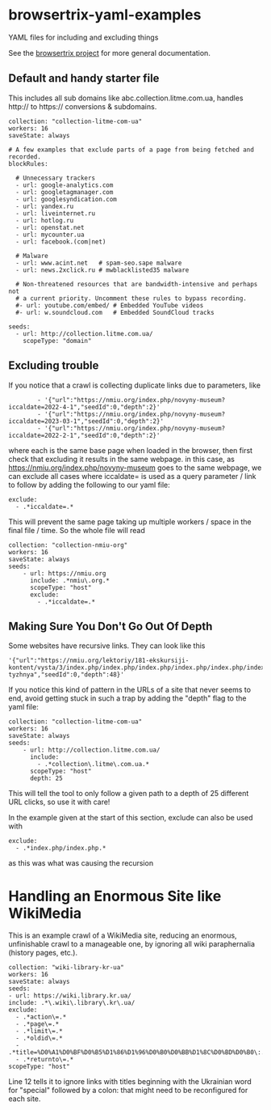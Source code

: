 # browsertrix-yaml-examples
YAML files for including and excluding things

See the [browsertrix project](https://github.com/webrecorder/browsertrix-crawler) for more general documentation.

## Default and handy starter file
This includes all sub domains like abc.collection.litme.com.ua, handles http:// to https:// conversions & subdomains.

    collection: "collection-litme-com-ua"
    workers: 16
    saveState: always

    # A few examples that exclude parts of a page from being fetched and recorded.
    blockRules:

      # Unnecessary trackers
      - url: google-analytics.com
      - url: googletagmanager.com
      - url: googlesyndication.com
      - url: yandex.ru
      - url: liveinternet.ru
      - url: hotlog.ru
      - url: openstat.net
      - url: mycounter.ua
      - url: facebook.(com|net)

      # Malware
      - url: www.acint.net   # spam-seo.sape malware
      - url: news.2xclick.ru # mwblacklisted35 malware

      # Non-threatened resources that are bandwidth-intensive and perhaps not
      # a current priority. Uncomment these rules to bypass recording.
      #- url: youtube.com/embed/ # Embedded YouTube videos
      #- url: w.soundcloud.com   # Embedded SoundCloud tracks

    seeds:
      - url: http://collection.litme.com.ua/
        scopeType: "domain"

## Excluding trouble

If you notice that a crawl is collecting duplicate links due to parameters, like 

            - '{"url":"https://nmiu.org/index.php/novyny-museum?iccaldate=2022-4-1","seedId":0,"depth":2}'
            - '{"url":"https://nmiu.org/index.php/novyny-museum?iccaldate=2023-03-1","seedId":0,"depth":2}'
            - '{"url":"https://nmiu.org/index.php/novyny-museum?iccaldate=2022-2-1","seedId":0,"depth":2}'
            
where each is the same base page when loaded in the browser, then first check that excluding it results in the same webpage.
in this case, as https://nmiu.org/index.php/novyny-museum goes to the same webpage, we can exclude all cases where iccaldate= is used as a query parameter / link to follow by adding the following to our yaml file:

    exclude:
      - .*iccaldate=.*

This will prevent the same page taking up multiple workers / space in the final file / time.
So the whole file will read

    collection: "collection-nmiu-org"
    workers: 16
    saveState: always
    seeds:
        - url: https://nmiu.org
          include: .*nmiu\.org.*
          scopeType: "host"
          exclude:
            - .*iccaldate=.*
            
            
## Making Sure You Don't Go Out Of Depth

Some websites have recursive links.  They can look like this

    '{"url":"https://nmiu.org/lektoriy/181-ekskursiji-kontent/vysta/3/index.php/index.php/index.php/index.php/index.php/index.php/index.php/index.php/index.php/index.php/index.php/index.php/index.php/index.php/index.php/index.php/index.php/index.php/index.php/index.php/index.php/index.php/index.php/index.php/index.php/index.php/index.php/index.php/index.php/index.php/index.php/index.php/index.php/index.php/index.php/index.php/index.php/index.php/index.php/index.php/index.php/index.php/index.php/index.php/exponat-tyzhnya","seedId":0,"depth":48}'

If you notice this kind of pattern in the URLs of a site that never seems to end, avoid getting stuck in such a trap by adding the "depth" flag to the yaml file:

    collection: "collection-litme-com-ua"
    workers: 16
    saveState: always
    seeds:
        - url: http://collection.litme.com.ua/
          include: 
            - .*collection\.litme\.com.ua.*
          scopeType: "host"
          depth: 25

This will tell the tool to only follow a given path to a depth of 25 different URL clicks, so use it with care!

In the example given at the start of this section, exclude can also be used with 
    
    exclude: 
      - .*index.php/index.php.*
      
as this was what was causing the recursion

# Handling an Enormous Site like WikiMedia  

This is an example crawl of a WikiMedia site, reducing an enormous, unfinishable crawl to a manageable one, by ignoring all wiki paraphernalia (history pages, etc.). 

    collection: "wiki-library-kr-ua"
    workers: 16
    saveState: always
    seeds:
    - url: https://wiki.library.kr.ua/
    include: .*\.wiki\.library\.kr\.ua/
    exclude: 
      - .*action\=.*
      - .*page\=.*
      - .*limit\=.*
      - .*oldid\=.*
      - .*title=%D0%A1%D0%BF%D0%B5%D1%86%D1%96%D0%B0%D0%BB%D1%8C%D0%BD%D0%B0\:.*
      - .*returnto\=.*
    scopeType: "host"
    
Line 12 tells it to ignore links with titles beginning with the Ukrainian word for "special" followed by a colon: that might need to be reconfigured for each site.
